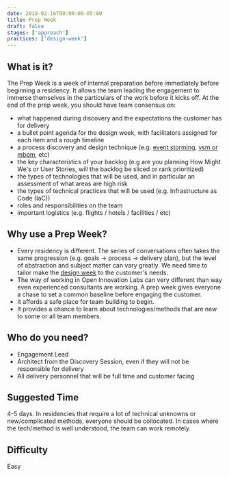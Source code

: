```yaml
---
date: 2018-02-16T00:00:00-05:00
title: Prep Week
draft: false
stages: ['approach']
practices: ['design-week']
---
```


## What is it?

The Prep Week is a week of internal preparation before immediately before beginning a residency. It allows the team leading the engagement to immerse themselves in the particulars of the work before it kicks off. At the end of the prep week, you should have team consensus on:

- what happened during discovery and the expectations the customer has for delivery
- a bullet point agenda for the design week, with facilitators assigned for each item and a rough timeline
- a process discovery and design technique (e.g. [event storming](event-storming.md), [vsm or mbpm](vsm-and-mbpm.md), etc)
- the key characteristics of your backlog (e.g are you planning How Might We's or User Stories, will the backlog be sliced or rank prioritized)
- the types of technologies that will be used, and in particular an assessment of what areas are high risk
- the types of technical practices that will be used (e.g. Infrastructure as Code (IaC))
- roles and responsibilities on the team
- important logistics (e.g. flights / hotels / facilities / etc)

## Why use a Prep Week?

- Every residency is different. The series of conversations often takes the same progression (e.g. goals -> process -> delivery plan), but the level of abstraction and subject matter can vary greatly. We need time to tailor make the [design week](design-week.md) to the customer's needs.
- The way of working in Open Innovation Labs can very different than way even experienced consultants are working. A prep week gives everyone a chase to set a common baseline before engaging the customer.
- It affords a safe place for team building to begin.
- It provides a chance to learn about technologies/methods that are new to some or all team members.


## Who do you need?

- Engagement Lead
- Architect from the Discovery Session, even if they will not be responsible for delivery
- All delivery personnel that will be full time and customer facing

## Suggested Time

4-5 days. In residencies that require a lot of technical unknowns or new/complicated methods, everyone should be collocated. In cases where the tech/method is well understood, the team can work remotely.

## Difficulty

Easy